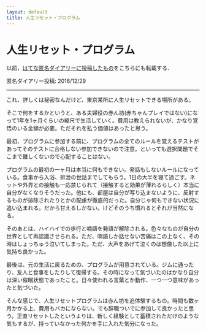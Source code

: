```yaml
---
layout: default
title: 人生リセット・プログラム
---
```



# 人生リセット・プログラム

以前，[はてな匿名ダイアリーに投稿したもの](https://anond.hatelabo.jp/20161229203511)をこちらにも転載する．

匿名ダイアリー投稿: 2016/12/29

---

これ、詳しくは秘密なんだけど、東京某所に人生リセットできる場所がある。

そこで何をするかというと、ある夫婦役の赤ん坊(赤ちゃんプレイではない)になって1年を1ヶ月ぐらいの縮尺で生活していく。費用は教えられないが、かなり覚悟のいる金額が必要。ただそれを払う価値はあったと思う。

最初、プログラムに参加する前に、プログラムの全てのルールを覚えるテストがあってそのテストに合格しない参加できないので注意。といっても選択問題でそこまで難しくないので心配することはない。

プログラムの最初の一ヶ月は本当に何もできない。発話もしないルールになっている。食事から入浴、排泄の世話までしてもらう。1日の大半を寝て過ごす。ネットや外界との接触も一応禁じられて（接触すると効果が薄れるらしく）本当に自分がなくなりそうだった。他にも、部屋は自分が写り込まないように、反射するものが排除されたりとかの配慮が徹底的だった。自分じゃ何もできない状況に追い込まれる。だから甘えるしかない。けどそのうち慣れるとそれが当然になる。

そのあとは、ハイハイでの歩行と喃語を発語が解除される。色々なものが自分の世界として再認識させられる。ただ、喃語しか話せない苦痛はこの上なく、その時はしょっちゅう泣いてしまった。ただ、大声をあげて泣くのは想像した以上に気持ち良かった。

最後は、元の生活に戻るための、プログラムが用意されている。ジムに通ったり、友人と食事をしたりして復帰する。その時になって気づいたのはかなり自分は深い催眠状態であったこと。日々使われる言葉とか動作、一つ一つ意味があったと気づいた。

そんな感じで、人生リセットプログラムは赤ん坊を追体験するもの。時間も数ヶ月かかる上、費用もバカにならない。でも辞職ついでに参加して良かったと思う。正直リセットしたというよりは、新しく経験として蓄積されただけのような気もするが、持っていなかった何かを手に入れた気分になった。